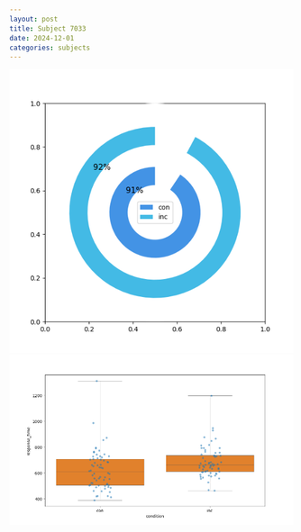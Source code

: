 ```yaml
---
layout: post
title: Subject 7033
date: 2024-12-01
categories: subjects
---
```


![](data/7033/run-16/7033_accuracy_by_condition.png)
![](data/7033/run-16/7033_rt.png)
